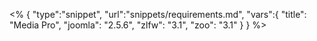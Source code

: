<% {
	"type":"snippet", "url":"snippets/requirements.md", "vars":{
		"title": "Media Pro",
		"joomla": "2.5.6",
		"zlfw": "3.1",
		"zoo": "3.1"
	}
} %>